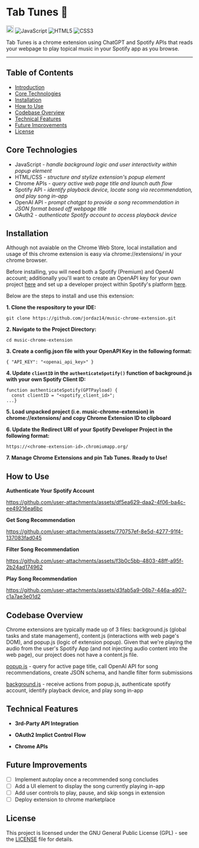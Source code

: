 # Tab Tunes 🎵
<a href='http://www.recurse.com' title='Made with love at the Recurse Center'><img src='https://cloud.githubusercontent.com/assets/2883345/11325206/336ea5f4-9150-11e5-9e90-d86ad31993d8.png' height='20px'/></a>
![JavaScript](https://img.shields.io/badge/JavaScript-F7DF1E?logo=javascript&logoColor=white)
![HTML5](https://img.shields.io/badge/HTML5-E34F26?logo=html5&logoColor=white)
![CSS3](https://img.shields.io/badge/CSS3-1572B6?logo=css3&logoColor=white)

Tab Tunes is a chrome extension using ChatGPT and Spotify APIs that reads your webpage to play topical music in your Spotify app as you browse.

<hr>

## Table of Contents
- [Introduction](#tab-tunes-)
- [Core Technologies](#core-technologies)
- [Installation](#installation)
- [How to Use](#how-to-use)
- [Codebase Overview](#codebase-overview)
- [Technical Features](#technical-features)
- [Future Improvements](#future-improvements)
- [License](#license)

## Core Technologies

- JavaScript - _handle background logic and user interactivity within popup element_
- HTML/CSS - _structure and stylize extension's popup element_
- Chrome APIs - _query active web page title and launch auth flow_
- Spotify API - _identify playback device, locate song via recommendation, and play song in-app_
- OpenAI API - _prompt chatgpt to provide a song recommendation in JSON format based off webpage title_
- OAuth2 - _authenticate Spotify account to access playback device_

## Installation

Although not avaiable on the Chrome Web Store, local installation and usage of this chrome extension is easy via chrome://extensions/ in your chrome browser.

Before installing, you will need both a Spotify (Premium) and OpenAI account; additionally you'll want to create an OpenAPI key for your own project [here](https://platform.openai.com/api-keys) and set up a developer project within Spotify's platform [here](https://developer.spotify.com/dashboard).

Below are the steps to install and use this extension:

**1. Clone the respository to your IDE:**
```
git clone https://github.com/jordaz14/music-chrome-extension.git
```
**2. Navigate to the Project Directory:**
```
cd music-chrome-extension
```
**3. Create a config.json file with your OpenAPI Key in the following format:**
```
{ "API_KEY": "<openai_api_key>" }
```
**4. Update `clientID` in the `authenticateSpotify()` function of background.js with your own Spotify Client ID:**
```
function authenticateSpotify(GPTPayload) {
  const clientID = "<spotify_client_id>";
...}
```
**5. Load unpacked project (i.e. music-chrome-extension) in chrome://extensions/ and copy Chrome Extension ID to clipboard**

**6. Update the Redirect URI of your Spotify Developer Project in the following format:**
```
https://<chrome-extension-id>.chromiumapp.org/
```
**7. Manage Chrome Extensions and pin Tab Tunes. Ready to Use!**

## How to Use

**Authenticate Your Spotify Account**

https://github.com/user-attachments/assets/df5ea629-daa2-4f06-ba4c-ee49216ea6bc

**Get Song Recommendation**

https://github.com/user-attachments/assets/770757ef-8e5d-4277-91f4-137083fad045

**Filter Song Recommendation**

https://github.com/user-attachments/assets/f3b0c5bb-4803-48ff-a95f-2b24ad174962

**Play Song Recommendation**

https://github.com/user-attachments/assets/d3fab5a9-06b7-446a-a907-c1a7ae3e01d2

## Codebase Overview

Chrome extensions are typically made up of 3 files: background.js (global tasks and state management), content.js (interactions with web page's DOM), and popup.js (logic of extension popup). Given that we're playing the audio from the user's Spotify App (and not injecting audio content into the web page), our project does not have a content.js file.

[popup.js](./popup.js) - query for active page title, call OpenAI API for song recommendations, create JSON schema, and handle filter form submissions

[background.js](./background.js) - receive actions from popup.js, authenticate spotify account, identify playback device, and play song in-app

## Technical Features

- **3rd-Party API Integration**

- **OAuth2 Implict Control Flow**

- **Chrome APIs**

## Future Improvements
- [ ] Implement autoplay once a recommended song concludes
- [ ] Add a UI element to display the song currently playing in-app
- [ ] Add user controls to play, pause, and skip songs in extension
- [ ] Deploy extension to chrome marketplace

## License
This project is licensed under the GNU General Public License (GPL) - see the [LICENSE](./LICENSE) file for details.
